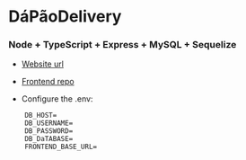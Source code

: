 # DáPãoDelivery

### Node + TypeScript + Express + MySQL + Sequelize

- [Website url](http://www.google.com)

- [Frontend repo](http://www.google.com)

- Configure the .env:

```env
    DB_HOST=
    DB_USERNAME=
    DB_PASSWORD=
    DB_DaTABASE=
    FRONTEND_BASE_URL=
```

